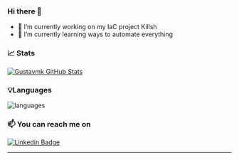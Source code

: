 ### Hi there 👋

- 🔭 I’m currently working on my IaC project Killsh
- 🌱 I’m currently learning ways to automate everything

### 📈 Stats 
[![Gustavmk GitHub Stats](https://github-readme-stats.vercel.app/api?username=gustavmk&theme=cobalt&show_icons=true)](https://github.com/gustavmk)

### 💡Languages
![languages](https://github-readme-stats.vercel.app/api/top-langs/?username=gustavmk&hide=scss&layout=compact&theme=cobalt&title_color=2ED3EA)

### 📫 You can reach me on
[![Linkedin Badge](https://img.shields.io/badge/-LinkedIn-blue?style=flat-square&logo=Linkedin&logoColor=white&link=https://www.linkedin.com/in/gustavomkuno/)](https://www.linkedin.com/in/gustavomkuno/)
<hr>
